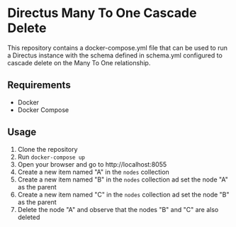 # Directus Many To One Cascade Delete

This repository contains a docker-compose.yml file that can be used to run a Directus instance with the schema defined in schema.yml configured to cascade delete on the Many To One relationship.

## Requirements

- Docker
- Docker Compose

## Usage

1. Clone the repository
2. Run `docker-compose up`
3. Open your browser and go to http://localhost:8055
4. Create a new item named "A" in the `nodes` collection
5. Create a new item named "B" in the `nodes` collection ad set the node "A" as the parent
6. Create a new item named "C" in the `nodes` collection ad set the node "B" as the parent
7. Delete the node "A" and observe that the nodes "B" and "C" are also deleted

